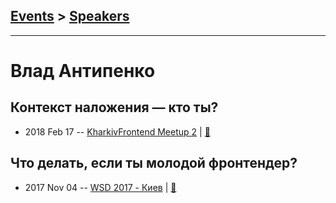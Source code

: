 ## [Events](../README.md) > [Speakers](../speakers.md)
---

# Влад Антипенко

## Контекст наложения — кто ты?
- 2018 Feb 17 -- [KharkivFrontend Meetup 2](https://youtu.be/0-FR5nkHlYU)  | [:notebook:](https://drive.google.com/drive/folders/1lSJXwKT7JuzuTHr1hm7JFuzTr1sIkWpu)  
## Что делать, если ты молодой фронтендер?
- 2017 Nov 04 -- [WSD 2017 - Киев](https://www.youtube.com/watch?v=d3aLqdCAPOs)  | [:notebook:](https://wsd.events/2017/11/04/pres/youth-front/)  
